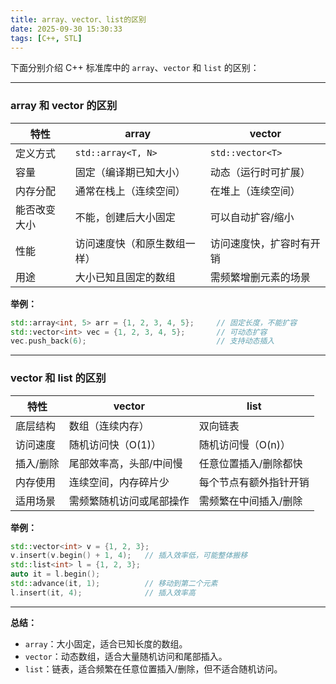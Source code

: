 ```yaml
---
title: array、vector、list的区别
date: 2025-09-30 15:30:33
tags: [C++, STL]
---
```


下面分别介绍 C++ 标准库中的 `array`、`vector` 和 `list` 的区别：

---

### array 和 vector 的区别

| 特性         | array                        | vector                   |
| ------------ | ---------------------------- | ------------------------ |
| 定义方式     | `std::array<T, N>`           | `std::vector<T>`         |
| 容量         | 固定（编译期已知大小）       | 动态（运行时可扩展）     |
| 内存分配     | 通常在栈上（连续空间）       | 在堆上（连续空间）       |
| 能否改变大小 | 不能，创建后大小固定         | 可以自动扩容/缩小        |
| 性能         | 访问速度快（和原生数组一样） | 访问速度快，扩容时有开销 |
| 用途         | 大小已知且固定的数组         | 需频繁增删元素的场景     |

**举例：**
```cpp
std::array<int, 5> arr = {1, 2, 3, 4, 5};     // 固定长度，不能扩容
std::vector<int> vec = {1, 2, 3, 4, 5};       // 可动态扩容
vec.push_back(6);                             // 支持动态插入
```

---

### vector 和 list 的区别

| 特性      | vector                   | list                   |
| --------- | ------------------------ | ---------------------- |
| 底层结构  | 数组（连续内存）         | 双向链表               |
| 访问速度  | 随机访问快（O(1)）       | 随机访问慢（O(n)）     |
| 插入/删除 | 尾部效率高，头部/中间慢  | 任意位置插入/删除都快  |
| 内存使用  | 连续空间，内存碎片少     | 每个节点有额外指针开销 |
| 适用场景  | 需频繁随机访问或尾部操作 | 需频繁在中间插入/删除  |

**举例：**
```cpp
std::vector<int> v = {1, 2, 3};
v.insert(v.begin() + 1, 4);   // 插入效率低，可能整体搬移
std::list<int> l = {1, 2, 3};
auto it = l.begin();
std::advance(it, 1);          // 移动到第二个元素
l.insert(it, 4);              // 插入效率高
```

---

**总结：**
- `array`：大小固定，适合已知长度的数组。
- `vector`：动态数组，适合大量随机访问和尾部插入。
- `list`：链表，适合频繁在任意位置插入/删除，但不适合随机访问。
